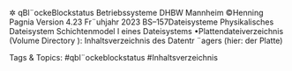✲
qBl¨ockeBlockstatus
Betriebssysteme DHBW Mannheim ©Henning Pagnia Version 4.23 Fr¨uhjahr 2023 BS–157Dateisysteme Physikalisches Dateisystem Schichtenmodel l eines Dateisystems
•Plattendateiverzeichnis (Volume Directory ):
Inhaltsverzeichnis des Datentr ¨agers (hier: der Platte)

   Tags & Topics:
   #qbl¨ockeblockstatus
   #Inhaltsverzeichnis